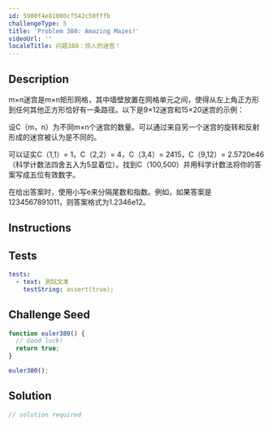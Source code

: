 ```yaml
---
id: 5900f4e81000cf542c50fffb
challengeType: 5
title: 'Problem 380: Amazing Mazes!'
videoUrl: ''
localeTitle: 问题380：惊人的迷宫！
---
```


## Description
<section id="description"> m×n迷宫是m×n矩形网格，其中墙壁放置在网格单元之间，使得从左上角正方形到任何其他正方形恰好有一条路径。以下是9×12迷宫和15×20迷宫的示例： <p>设C（m，n）为不同m×n个迷宫的数量。可以通过来自另一个迷宫的旋转和反射形成的迷宫被认为是不同的。 </p><p>可以证实C（1,1）= 1，C（2,2）= 4，C（3,4）= 2415，C（9,12）= 2.5720e46（科学计数法四舍五入为5显着位）。找到C（100,500）并用科学计数法将你的答案写成五位有效数字。 </p><p>在给出答案时，使用小写e来分隔尾数和指数。例如，如果答案是1234567891011，则答案格式为1.2346e12。 </p></section>

## Instructions
<section id="instructions">
</section>

## Tests
<section id='tests'>

```yml
tests:
  - text: 測試文本
    testString: assert(true);

```

</section>

## Challenge Seed
<section id='challengeSeed'>

<div id='js-seed'>

```js
function euler380() {
  // Good luck!
  return true;
}

euler380();

```

</div>



</section>

## Solution
<section id='solution'>

```js
// solution required
```
</section>

